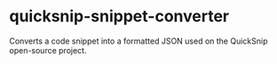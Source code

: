 # quicksnip-snippet-converter
Converts a code snippet into a formatted JSON used on the QuickSnip open-source project.
